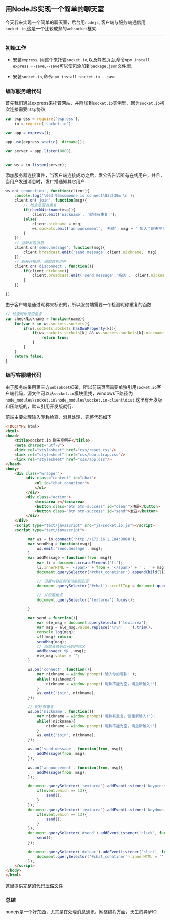 ## 用NodeJS实现一个简单的聊天室

今天我来实现一个简单的聊天室，后台用`nodejs`, 客户端与服务端通信用`socket.io`,这是一个比较成熟的`websocket`框架.

---

### 初始工作

* 安装`express`, 用这个来托管`socket.io`,以及静态页面,命令`npm install express --save`,`--save`可以使包添加到`package.json`文件里.

* 安装`socket.io`,命令`npm install socket.io --save`.

### 编写服务端代码

首先我们通过express来托管网站，并附加到`socket.io`实例里，因为`socket.io`初次连接需要`http`协议

```js
var express = require('express'),
    io = require('socket.io');

var app = express();

app.use(express.static(__dirname));

var server = app.listen(8888);


var ws = io.listen(server);

```
添加服务器连接事件，当客户端连接成功之后，发公告告诉所有在线用户，并且，当用户发送消息时，发广播通知其它用户.

```js
ws.on('connection', function(client){
    console.log('\033[96msomeone is connect\033[39m \n');
    client.on('join', function(msg){
        // 检查是否有重复
        if(checkNickname(msg)){
            client.emit('nickname', '昵称有重复!');
        }else{
            client.nickname = msg;
            ws.sockets.emit('announcement', '系统', msg + ' 加入了聊天室!');
        }
    });
    // 监听发送消息
    client.on('send.message', function(msg){
        client.broadcast.emit('send.message',client.nickname,  msg);
    });
    // 断开连接时，通知其它用户
    client.on('disconnect', function(){
        if(client.nickname){
            client.broadcast.emit('send.message','系统',  client.nickname + '离开聊天室!');
        }
    })

})
```

由于客户端是通过昵称来标识的，所以服务端需要一个检测昵称重复的函数

```js
// 检查昵称是否重复
var checkNickname = function(name){
    for(var k in ws.sockets.sockets){
        if(ws.sockets.sockets.hasOwnProperty(k)){
            if(ws.sockets.sockets[k] && ws.sockets.sockets[k].nickname == name){
                return true;
            }
        }
    }
    return false;
}
```

### 编写客服端代码

由于服务端采用第三方`websokcet`框架，所以前端页面需要单独引用`socket.io`客户端代码，源文件可以从`socket.io`模块里找，windows下路径为`node_modules\socket.io\node_modules\socket.io-client\dist`,这里有开发版和压缩版的，默认引用开发版就行.

前端主要处理输入昵称检查，消息处理，完整代码如下

```html
<!DOCTYPE html>
<html>
<head>
    <title>socket.io 聊天室例子</title>
    <meta charset="utf-8">
    <link rel="stylesheet" href="css/reset.css"/>
    <link rel="stylesheet" href="css/bootstrap.css"/>
    <link rel="stylesheet" href="css/app.css"/>
</head>
<body>
    <div class="wrapper">
         <div class="content" id="chat">
             <ul id="chat_conatiner">
             </ul>
         </div>
         <div class="action">
             <textarea ></textarea>
             <button class="btn btn-success" id="clear">清屏</button>
             <button class="btn btn-success" id="send">发送</button>
         </div>
    </div>
    <script type="text/javascript" src="js/socket.io.js"></script>
    <script type="text/javascript">

          var ws = io.connect('http://172.16.2.184:8888');
          var sendMsg = function(msg){
              ws.emit('send.message', msg);
          }
          var addMessage = function(from, msg){
              var li = document.createElement('li');
              li.innerHTML = '<span>' + from + '</span>' + ' : ' + msg;
              document.querySelector('#chat_conatiner').appendChild(li);

              // 设置内容区的滚动条到底部
              document.querySelector('#chat').scrollTop = document.querySelector('#chat').scrollHeight;

              // 并设置焦点
              document.querySelector('textarea').focus();

          }

          var send = function(){
              var ele_msg = document.querySelector('textarea');
              var msg = ele_msg.value.replace('\r\n', '').trim();
              console.log(msg);
              if(!msg) return;
              sendMsg(msg);
              // 添加消息到自己的内容区
              addMessage('你', msg);
              ele_msg.value = '';
          }

          ws.on('connect', function(){
              var nickname = window.prompt('输入你的昵称!');
              while(!nickname){
                  nickname = window.prompt('昵称不能为空，请重新输入!')
              }
              ws.emit('join', nickname);
          });

          // 昵称有重复
          ws.on('nickname', function(){
              var nickname = window.prompt('昵称有重复，请重新输入!');
              while(!nickname){
                  nickname = window.prompt('昵称不能为空，请重新输入!')
              }
              ws.emit('join', nickname);
          });

          ws.on('send.message', function(from, msg){
              addMessage(from, msg);
          });

          ws.on('announcement', function(from, msg){
              addMessage(from, msg);
          });

          document.querySelector('textarea').addEventListener('keypress', function(event){
              if(event.which == 13){
                  send();
              }
          });
          document.querySelector('textarea').addEventListener('keydown', function(event){
              if(event.which == 13){
                  send();
              }
          });
          document.querySelector('#send').addEventListener('click', function(){
              send();
          });

          document.querySelector('#clear').addEventListener('click', function(){
              document.querySelector('#chat_conatiner').innerHTML = '';
          });
    </script>
</body>
</html>
```

这里提供[完整的代码压缩文件](http://pan.baidu.com/s/1eQkTbqy)


### 总结

nodejs是一个好东西，尤其是在处理消息通讯，网络编程方面，天生的异步IO.


